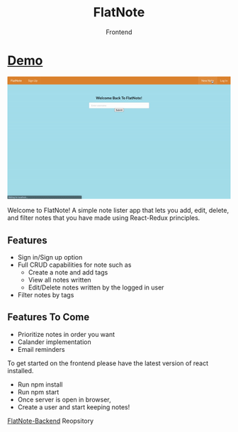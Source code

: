 <h1 align="center">FlatNote</h1>

<div align="center">
  Frontend
</div>

# [Demo](https://drive.google.com/file/d/1S18Q288IUks0Z3fVAseYrD379mGsCoor/view?usp=sharing)
![FlatNote](https://github.com/yusufcelep/FlatNote-Frontend/blob/master/public/FlatNote.gif?raw=true)

Welcome to FlatNote! A simple note lister app that lets you add, edit, delete, and filter notes that you have made using React-Redux principles.

## Features 
- Sign in/Sign up option
- Full CRUD capabilities for note such as 
  - Create a note and add tags
  - View all notes written
  - Edit/Delete notes written by the logged in user 
- Filter notes by tags

## Features To Come
- Prioritize notes in order you want
- Calander implementation
- Email reminders

To get started on the frontend please have the latest version of react installed.
- Run npm install
- Run npm start
- Once server is open in browser,
- Create a user and start keeping notes!

[FlatNote-Backend](https://github.com/yusufcelep/FlatNote-Backend) Reopsitory
